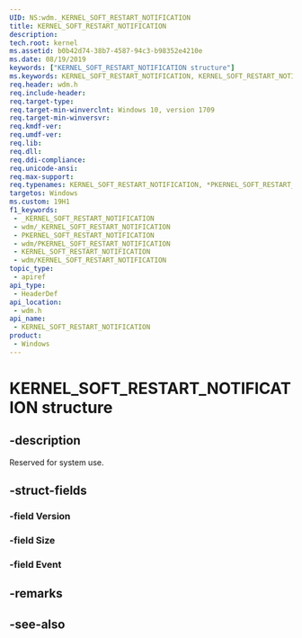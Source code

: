 ```yaml
---
UID: NS:wdm._KERNEL_SOFT_RESTART_NOTIFICATION
title: KERNEL_SOFT_RESTART_NOTIFICATION
description: 
tech.root: kernel
ms.assetid: b0b42d74-38b7-4587-94c3-b98352e4210e
ms.date: 08/19/2019
keywords: ["KERNEL_SOFT_RESTART_NOTIFICATION structure"]
ms.keywords: KERNEL_SOFT_RESTART_NOTIFICATION, KERNEL_SOFT_RESTART_NOTIFICATION, *PKERNEL_SOFT_RESTART_NOTIFICATION,
req.header: wdm.h
req.include-header: 
req.target-type: 
req.target-min-winverclnt: Windows 10, version 1709
req.target-min-winversvr: 
req.kmdf-ver: 
req.umdf-ver: 
req.lib: 
req.dll: 
req.ddi-compliance: 
req.unicode-ansi: 
req.max-support: 
req.typenames: KERNEL_SOFT_RESTART_NOTIFICATION, *PKERNEL_SOFT_RESTART_NOTIFICATION
targetos: Windows
ms.custom: 19H1
f1_keywords:
 - _KERNEL_SOFT_RESTART_NOTIFICATION
 - wdm/_KERNEL_SOFT_RESTART_NOTIFICATION
 - PKERNEL_SOFT_RESTART_NOTIFICATION
 - wdm/PKERNEL_SOFT_RESTART_NOTIFICATION
 - KERNEL_SOFT_RESTART_NOTIFICATION
 - wdm/KERNEL_SOFT_RESTART_NOTIFICATION
topic_type:
 - apiref
api_type:
 - HeaderDef
api_location:
 - wdm.h
api_name:
 - KERNEL_SOFT_RESTART_NOTIFICATION
product:
 - Windows
---
```


# KERNEL_SOFT_RESTART_NOTIFICATION structure


## -description

Reserved for system use.

## -struct-fields

### -field Version

### -field Size

### -field Event

## -remarks

## -see-also


